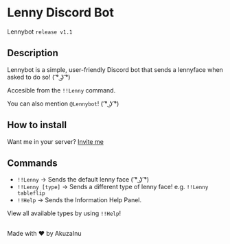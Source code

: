 # Lenny Discord Bot
Lennybot `release v1.1`

## Description
Lennybot is a simple, user-friendly Discord bot that sends a lennyface when asked to do so! 
( ͡° ͜ʖ ͡°)

Accesible from the `!!Lenny` command.

You can also mention `@Lennybot`! ( ͡° ͜ʖ ͡°)

## How to install
Want me in your server? 
[Invite me](https://discord.com/api/oauth2/authorize?client_id=973693504544964718&permissions=8&scope=bot)

## Commands
- `!!Lenny` -> Sends the default lenny face ( ͡° ͜ʖ ͡°)
- `!!Lenny [type]` -> Sends a different type of lenny face! e.g. `!!Lenny tableflip`
- `!!Help` -> Sends the Information Help Panel.

View all available types by using `!!Help`!

##
Made with :heart: by AkuzaInu
